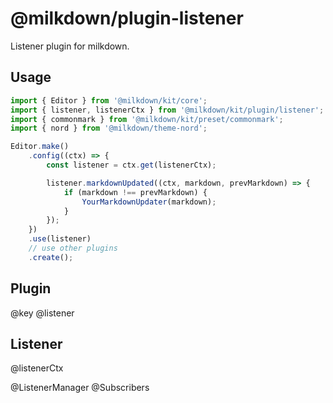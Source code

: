 # @milkdown/plugin-listener

Listener plugin for milkdown.

## Usage

```typescript
import { Editor } from '@milkdown/kit/core';
import { listener, listenerCtx } from '@milkdown/kit/plugin/listener';
import { commonmark } from '@milkdown/kit/preset/commonmark';
import { nord } from '@milkdown/theme-nord';

Editor.make()
	.config((ctx) => {
		const listener = ctx.get(listenerCtx);

		listener.markdownUpdated((ctx, markdown, prevMarkdown) => {
			if (markdown !== prevMarkdown) {
				YourMarkdownUpdater(markdown);
			}
		});
	})
	.use(listener)
	// use other plugins
	.create();
```

## Plugin

@key
@listener

## Listener

@listenerCtx

@ListenerManager
@Subscribers

